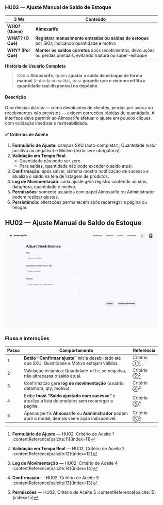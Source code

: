 ### HU02 — Ajuste Manual de Saldo de Estoque

| **3 Ws** | **Conteúdo** |
|----------|--------------|
| **WHO? (Quem)** | **Almoxarife** |
| **WHAT? (O Quê)** | **Registrar manualmente entradas ou saídas de estoque** por SKU, indicando quantidade e motivo |
| **WHY? (Por Quê)** | **Manter os saldos corretos** após recebimentos, devoluções ou perdas pontuais, evitando ruptura ou super-estoque |

**História de Usuário Completa**  
> Como **Almoxarife**, quero **ajustar o saldo de estoque de forma manual** (entrada ou saída), para **garantir que o sistema reflita a quantidade real disponível no depósito**.

#### Descrição
Ocorrências diárias — como devoluções de clientes, perdas por avaria ou recebimentos não previstos — exigem correções rápidas de quantidade. A interface deve permitir ao Almoxarife efetuar o ajuste em poucos cliques, com validação imediata e rastreabilidade.

#### ✅ Critérios de Aceite
1. **Formulário de Ajuste**: campos SKU (auto-completar), Quantidade (valor positivo ou negativo) e Motivo (texto livre obrigatório).  
2. **Validação em Tempo Real**:  
   - Quantidade não pode ser zero.  
   - Para saídas, quantidade não pode exceder o saldo atual.  
3. **Confirmação**: após salvar, sistema mostra notificação de sucesso e atualiza o saldo na tela de listagem de produtos.  
4. **Log de Movimentação**: cada ajuste gera registro contendo usuário, data/hora, quantidade e motivo.  
5. **Permissões**: somente usuários com papel Almoxarife ou Administrador podem realizar ajustes.  
6. **Persistência**: alterações permanecem após recarregar a página ou relogar.  


## HU02 — Ajuste Manual de Saldo de Estoque  

![Mockup HU02](./HU2.png)

### Fluxo e interações

| Passo | Comportamento | Referência |
|-------|---------------|------------|
| 1 | **Botão “Confirmar ajuste”** inicia desabilitado até que SKU, Quantidade e Motivo estejam válidos. | Critério ①[^HU02-1] |
| 2 | Validação dinâmica: Quantidade ≠ 0 e, se negativa, não ultrapassa o saldo atual. | Critério ②[^HU02-2] |
| 3 | Confirmação gera **log de movimentação** (usuário, data/hora, qty, motivo). | Critério ④[^HU02-4] |
| 4 | Exibe **toast “Saldo ajustado com sucesso”** e atualiza a lista de produtos sem recarregar a página. | Critério ③[^HU02-3] |
| 5 | Apenas perfis **Almoxarife** ou **Administrador** podem abrir o modal; demais veem ação indisponível. | Critério ⑤[^HU02-5] |

[^HU02-1]: **Formulário de Ajuste** — HU02, Critério de Aceite 1 :contentReference[oaicite:11]{index=11}  
[^HU02-2]: **Validação em Tempo Real** — HU02, Critério de Aceite 2 :contentReference[oaicite:12]{index=12}  
[^HU02-3]: **Confirmação** — HU02, Critério de Aceite 3 :contentReference[oaicite:13]{index=13}  
[^HU02-4]: **Log de Movimentação** — HU02, Critério de Aceite 4 :contentReference[oaicite:14]{index=14}  
[^HU02-5]: **Permissões** — HU02, Critério de Aceite 5 :contentReference[oaicite:15]{index=15}  
